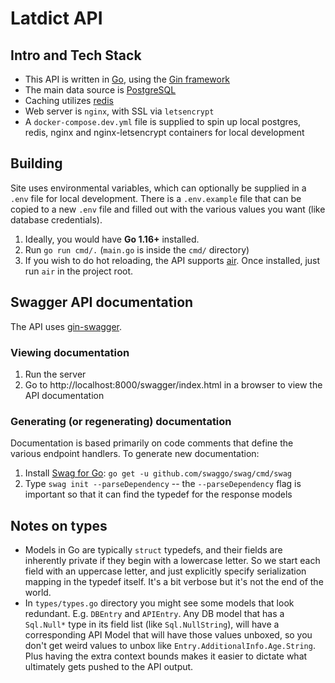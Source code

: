 # Latdict API

## Intro and Tech Stack
- This API is written in [Go](https://go.dev/), using the [Gin framework](https://github.com/gin-gonic/gin)
- The main data source is [PostgreSQL](https://www.postgresql.org/)
- Caching utilizes [redis](https://redis.io/)
- Web server is `nginx`, with SSL via `letsencrypt`
- A `docker-compose.dev.yml` file is supplied to spin up local postgres, redis, nginx and nginx-letsencrypt containers for local development

## Building

Site uses environmental variables, which can optionally be supplied in a `.env` file for local development.
There is a `.env.example` file that can be copied to a new `.env` file and filled out with the various values you want 
(like database credentials).

1. Ideally, you would have **Go 1.16+** installed.
2. Run `go run cmd/.` (`main.go` is inside the `cmd/` directory)
3. If you wish to do hot reloading, the API supports [air](https://github.com/cosmtrek/air). Once installed, just run `air` in the project root.

## Swagger API documentation
 
The API uses [gin-swagger](https://github.com/swaggo/gin-swagger).

### Viewing documentation

1. Run the server
2. Go to http://localhost:8000/swagger/index.html in a browser to view the API documentation

### Generating (or regenerating) documentation

Documentation is based primarily on code comments that define the various endpoint handlers. To generate new documentation:

1. Install [Swag for Go](https://github.com/swaggo/swag): `go get -u github.com/swaggo/swag/cmd/swag`
2. Type `swag init --parseDependency` -- the `--parseDependency` flag is important so that it can find the typedef for the response models

## Notes on types

- Models in Go are typically `struct` typedefs, and their fields are inherently private if they begin with a lowercase letter. So we start each field with an uppercase letter, and just explicitly specify serialization mapping in the typedef itself. It's a bit verbose but it's not the end of the world. 
- In `types/types.go` directory you might see some models that look redundant. E.g. `DBEntry` and `APIEntry`. Any DB model 
that has a `Sql.Null*` type in its field list (like `Sql.NullString`), will have a corresponding API Model that will have
those values unboxed, so you don't get weird values to unbox like `Entry.AdditionalInfo.Age.String`. Plus having the 
extra context bounds makes it easier to dictate what ultimately gets pushed to the API output.


